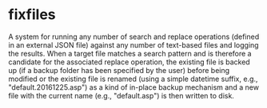 # fixfiles
A system for running any number of search and replace operations (defined in an external JSON file) against any number of text-based files and logging the results. When a target file matches a search pattern and is therefore a candidate for the associated replace operation, the existing file is backed up (if a backup folder has been specified by the user) before being modified or the existing file is renamed (using a simple datetime suffix, e.g., "default.20161225.asp") as a kind of in-place backup mechanism and a new file with the current name (e.g., "default.asp") is then written to disk.
